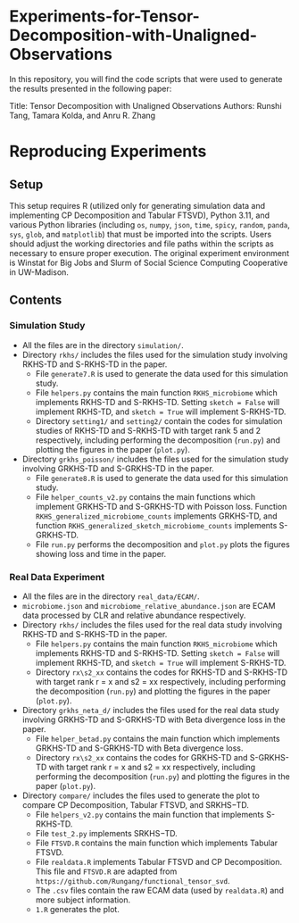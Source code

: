 # Experiments-for-Tensor-Decomposition-with-Unaligned-Observations

In this repository, you will find the code scripts that were used to generate the results presented in the following paper:

Title: Tensor Decomposition with Unaligned Observations
Authors: Runshi Tang, Tamara Kolda, and Anru R. Zhang

# Reproducing Experiments

## Setup

This setup requires R (utilized only for generating simulation data and implementing CP Decomposition and Tabular FTSVD), Python 3.11, and various Python libraries (including `os`, `numpy`, `json`, `time`, `spicy`, `random`, `panda`, `sys`, `glob`, and `matplotlib`) that must be imported into the scripts. Users should adjust the working directories and file paths within the scripts as necessary to ensure proper execution. The original experiment environment is Winstat for Big Jobs and Slurm of Social Science Computing Cooperative in UW-Madison. 

## Contents

### Simulation Study

* All the files are in the directory `simulation/`. 
* Directory `rkhs/` includes the files used for the simulation study involving RKHS-TD and S-RKHS-TD in the paper.
  - File `generate7.R` is used to generate the data used for this simulation study.  
  - File `helpers.py` contains the main function `RKHS_microbiome` which implements RKHS-TD and S-RKHS-TD. Setting `sketch = False` will implement RKHS-TD, and `sketch = True` will implement S-RKHS-TD. 
  - Directory `setting1/` and `setting2/` contain the codes for simulation studies of RKHS-TD and S-RKHS-TD with target rank 5 and 2 respectively, including performing the decomposition (`run.py`) and plotting the figures in the paper (`plot.py`). 
* Directory `grkhs_poisson/` includes the files used for the simulation study involving GRKHS-TD and S-GRKHS-TD in the paper.
  - File `generate8.R` is used to generate the data used for this simulation study.  
  - File `helper_counts_v2.py` contains the main functions which implement GRKHS-TD and S-GRKHS-TD with Poisson loss. Function `RKHS_generalized_microbiome_counts` implements GRKHS-TD, and function `RKHS_generalized_sketch_microbiome_counts` implements S-GRKHS-TD. 
  - File `run.py` performs the decomposition and `plot.py` plots the figures showing loss and time in the paper.

### Real Data Experiment

* All the files are in the directory `real_data/ECAM/`.
* `microbiome.json` and `microbiome_relative_abundance.json` are ECAM data processed by CLR and relative abundance respectively.
* Directory `rkhs/` includes the files used for the real data study involving RKHS-TD and S-RKHS-TD in the paper.
  - File `helpers.py` contains the main function `RKHS_microbiome` which implements RKHS-TD and S-RKHS-TD. Setting `sketch = False` will implement RKHS-TD, and `sketch = True` will implement S-RKHS-TD. 
  - Directory `rx\s2_xx` contains the codes for RKHS-TD and S-RKHS-TD with target rank r = x and s2 = xx respectively, including performing the decomposition (`run.py`) and plotting the figures in the paper (`plot.py`). 
* Directory `grkhs_neta_d/` includes the files used for the real data study involving GRKHS-TD and S-GRKHS-TD with Beta divergence loss in the paper.
  - File `helper_betad.py` contains the main function which implements GRKHS-TD and S-GRKHS-TD with Beta divergence loss.
  - Directory `rx\s2_xx` contains the codes for GRKHS-TD and S-GRKHS-TD with target rank r = x and s2 = xx respectively, including performing the decomposition (`run.py`) and plotting the figures in the paper (`plot.py`). 
* Directory `compare/` includes the files used to generate the plot to compare CP Decomposition, Tabular FTSVD, and SRKHS−TD.
  - File `helpers_v2.py` contains the main function that implements S-RKHS-TD.
  - File `test_2.py` implements SRKHS−TD.
  - File `FTSVD.R` contains the main function which implements Tabular FTSVD.
  - File `realdata.R` implements Tabular FTSVD and CP Decomposition. This file and `FTSVD.R` are adapted from `https://github.com/Rungang/functional_tensor_svd`.
  - The `.csv` files contain the raw ECAM data (used by `realdata.R`) and more subject information. 
  - `1.R` generates the plot. 
